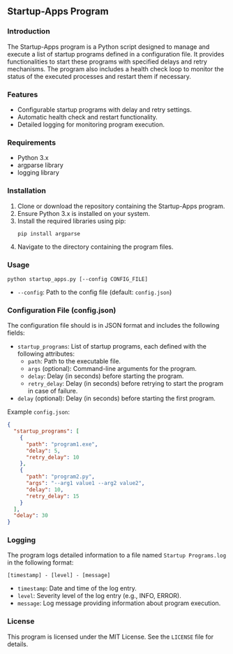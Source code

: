 ## Startup-Apps Program

### Introduction
The Startup-Apps program is a Python script designed to manage and execute a list of startup programs defined in a configuration file. It provides functionalities to start these programs with specified delays and retry mechanisms. The program also includes a health check loop to monitor the status of the executed processes and restart them if necessary.

### Features
- Configurable startup programs with delay and retry settings.
- Automatic health check and restart functionality.
- Detailed logging for monitoring program execution.

### Requirements
- Python 3.x
- argparse library
- logging library

### Installation
1. Clone or download the repository containing the Startup-Apps program.
2. Ensure Python 3.x is installed on your system.
3. Install the required libraries using pip:
   ```
   pip install argparse
   ```
4. Navigate to the directory containing the program files.

### Usage
```
python startup_apps.py [--config CONFIG_FILE]
```

- `--config`: Path to the config file (default: `config.json`)

### Configuration File (config.json)
The configuration file should is in JSON format and includes the following fields:
- `startup_programs`: List of startup programs, each defined with the following attributes:
  - `path`: Path to the executable file.
  - `args` (optional): Command-line arguments for the program.
  - `delay`: Delay (in seconds) before starting the program.
  - `retry_delay`: Delay (in seconds) before retrying to start the program in case of failure.
- `delay` (optional): Delay (in seconds) before starting the first program.

Example `config.json`:
```json
{
  "startup_programs": [
    {
      "path": "program1.exe",
      "delay": 5,
      "retry_delay": 10
    },
    {
      "path": "program2.py",
      "args": "--arg1 value1 --arg2 value2",
      "delay": 10,
      "retry_delay": 15
    }
  ],
  "delay": 30
}
```

### Logging
The program logs detailed information to a file named `Startup Programs.log` in the following format:
```
[timestamp] - [level] - [message]
```

- `timestamp`: Date and time of the log entry.
- `level`: Severity level of the log entry (e.g., INFO, ERROR).
- `message`: Log message providing information about program execution.

### License
This program is licensed under the MIT License. See the `LICENSE` file for details.

